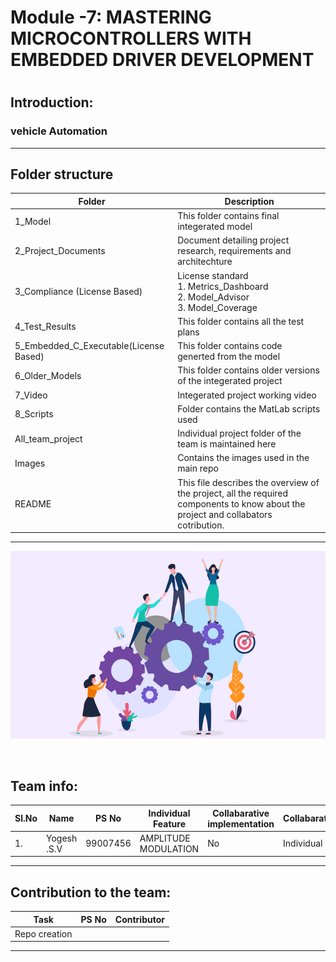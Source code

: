 # Module -7: MASTERING MICROCONTROLLERS WITH EMBEDDED DRIVER DEVELOPMENT
#
#
## Introduction: ##
### vehicle Automation
-------------------------------------------------------------------
## Folder structure ##
| Folder | Description|
| --- | --- |
|1_Model | This folder contains final integerated model |
| 2_Project_Documents | Document detailing project research, requirements and architechture|
| 3_Compliance (License Based) | License standard <br>1. Metrics_Dashboard <br>2. Model_Advisor <br>3. Model_Coverage  |
| 4_Test_Results| This folder contains all the test plans |
| 5_Embedded_C_Executable(License Based) | This folder contains code generted from the model |
| 6_Older_Models | This folder contains older versions of the integerated project  |
| 7_Video | Integerated project working video |
| 8_Scripts | Folder contains the MatLab scripts used |
| All_team_project | Individual project folder of the team is maintained here |
| Images | Contains the images used in the main repo |
| README| This file describes the overview of the project, all the required components to know about the project and collabators cotribution. |


---------------------------------------------------------------------------------
<p align="center">
  <img width = 720 height= 300 src="https://github.com/tanmaypadhi08/MMC-APRIL22-TEAM2-VEHICLEAUTOMATION/blob/d0f74dd8b96382b8511aae83681ad3a071abb2e7/Images/ream.png">
</p> <br>

## Team info:

|Sl.No|     Name         |PS No      | Individual Feature                        | Collabarative implementation | Collabarator     |           
| --- | ---------------- | :-------: | ---------------------------------------------- | ----------------------------- | ---------------- | 
| 1. | Yogesh .S.V       | 99007456 | AMPLITUDE MODULATION                             |            No                | Individual       |                      

--------------------------------------------------------------------
## Contribution to the team: ##
|           Task          |PS No     |                Contributor             |       
| ----------------------- | -------- | ------------------------------------------- | 
| Repo creation           |          |                                             |
-----------------------------------------------------------------------------------------------------------------------------------------------------------------------

